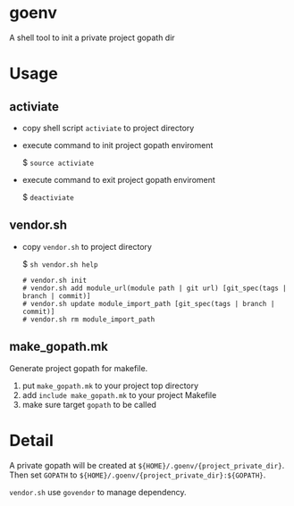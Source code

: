 # goenv
A shell tool to init a private project gopath dir

# Usage

## activiate

* copy shell script `activiate` to project directory
* execute command to init project gopath enviroment

	$ `source activiate`

* execute command to exit project gopath enviroment

	$ `deactiviate`

## vendor.sh

* copy `vendor.sh` to project directory

	$ `sh vendor.sh help`

	```
	# vendor.sh init
	# vendor.sh add module_url(module path | git url) [git_spec(tags | branch | commit)]
	# vendor.sh update module_import_path [git_spec(tags | branch | commit)]
	# vendor.sh rm module_import_path
	```

## make_gopath.mk

Generate project gopath for makefile.

1. put `make_gopath.mk` to your project top directory	
2. add `include make_gopath.mk` to your project Makefile
3. make sure target `gopath` to be called

# Detail

A private gopath will be created at `${HOME}/.goenv/{project_private_dir}`.
Then set `GOPATH` to `${HOME}/.goenv/{project_private_dir}:${GOPATH}`.

`vendor.sh` use `govendor` to manage dependency.